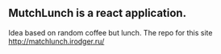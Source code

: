 ## MutchLunch is a react application. 

Idea based on random coffee but lunch. 
The repo for this site http://matchlunch.irodger.ru/
